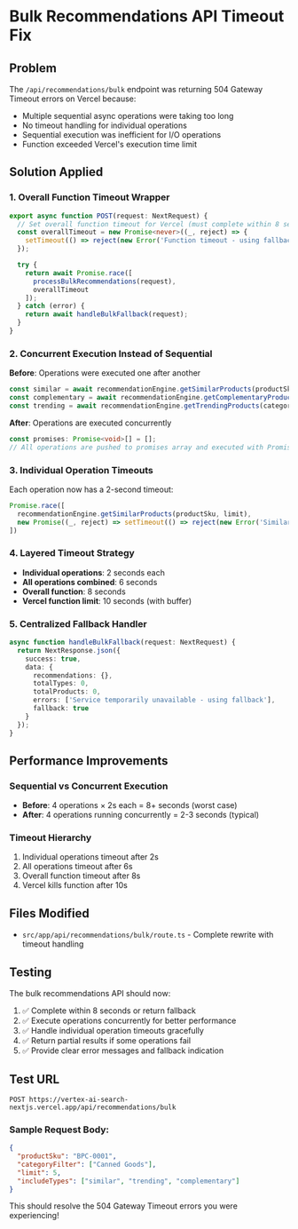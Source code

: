 # Bulk Recommendations API Timeout Fix

## Problem
The `/api/recommendations/bulk` endpoint was returning 504 Gateway Timeout errors on Vercel because:
- Multiple sequential async operations were taking too long
- No timeout handling for individual operations
- Sequential execution was inefficient for I/O operations
- Function exceeded Vercel's execution time limit

## Solution Applied

### 1. Overall Function Timeout Wrapper
```typescript
export async function POST(request: NextRequest) {
  // Set overall function timeout for Vercel (must complete within 8 seconds)
  const overallTimeout = new Promise<never>((_, reject) => {
    setTimeout(() => reject(new Error('Function timeout - using fallback')), 8000);
  });

  try {
    return await Promise.race([
      processBulkRecommendations(request),
      overallTimeout
    ]);
  } catch (error) {
    return await handleBulkFallback(request);
  }
}
```

### 2. Concurrent Execution Instead of Sequential
**Before**: Operations were executed one after another
```typescript
const similar = await recommendationEngine.getSimilarProducts(productSku, limit);
const complementary = await recommendationEngine.getComplementaryProducts(productSku, limit);
const trending = await recommendationEngine.getTrendingProducts(categoryFilter, limit);
```

**After**: Operations are executed concurrently
```typescript
const promises: Promise<void>[] = [];
// All operations are pushed to promises array and executed with Promise.all()
```

### 3. Individual Operation Timeouts
Each operation now has a 2-second timeout:
```typescript
Promise.race([
  recommendationEngine.getSimilarProducts(productSku, limit),
  new Promise((_, reject) => setTimeout(() => reject(new Error('Similar products timeout')), 2000))
])
```

### 4. Layered Timeout Strategy
- **Individual operations**: 2 seconds each
- **All operations combined**: 6 seconds  
- **Overall function**: 8 seconds
- **Vercel function limit**: 10 seconds (with buffer)

### 5. Centralized Fallback Handler
```typescript
async function handleBulkFallback(request: NextRequest) {
  return NextResponse.json({
    success: true,
    data: {
      recommendations: {},
      totalTypes: 0,
      totalProducts: 0,
      errors: ['Service temporarily unavailable - using fallback'],
      fallback: true
    }
  });
}
```

## Performance Improvements

### Sequential vs Concurrent Execution
- **Before**: 4 operations × 2s each = 8+ seconds (worst case)
- **After**: 4 operations running concurrently = 2-3 seconds (typical)

### Timeout Hierarchy
1. Individual operations timeout after 2s
2. All operations timeout after 6s  
3. Overall function timeout after 8s
4. Vercel kills function after 10s

## Files Modified
- `src/app/api/recommendations/bulk/route.ts` - Complete rewrite with timeout handling

## Testing
The bulk recommendations API should now:
1. ✅ Complete within 8 seconds or return fallback
2. ✅ Execute operations concurrently for better performance
3. ✅ Handle individual operation timeouts gracefully
4. ✅ Return partial results if some operations fail
5. ✅ Provide clear error messages and fallback indication

## Test URL
`POST https://vertex-ai-search-nextjs.vercel.app/api/recommendations/bulk`

### Sample Request Body:
```json
{
  "productSku": "BPC-0001",
  "categoryFilter": ["Canned Goods"],
  "limit": 5,
  "includeTypes": ["similar", "trending", "complementary"]
}
```

This should resolve the 504 Gateway Timeout errors you were experiencing!
